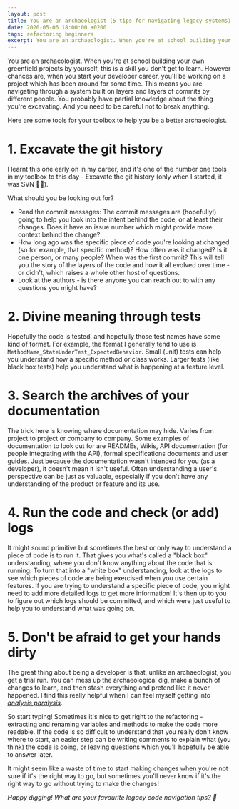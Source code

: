 ```yaml
---
layout: post
title: You are an archaeologist (5 tips for navigating legacy systems)
date: 2020-05-06 18:00:00 +0200
tags: refactoring beginners
excerpt: You are an archaeologist. When you're at school building your own greenfield projects by yourself, this is a skill you don't get to learn. However chances are, when you start your developer career, you'll be working on a project which has been around for some time.
---
```


You are an archaeologist. When you're at school building your own greenfield projects by yourself, this is a skill you don't get to learn. However chances are, 
when you start your developer career, you'll be working on a project which has been around for some time. This means you are navigating through a system built 
on layers and layers of commits by different people. You probably have partial knowledge about the thing you're excavating. And you need to be careful not to 
break anything.

Here are some tools for your toolbox to help you be a better archaeologist.

# 1. Excavate the git history
I learnt this one early on in my career, and it's one of the number one tools in my toolbox to this day - Excavate the git history (only when I started, it was SVN 😬🤣).

What should you be looking out for?
- Read the commit messages: The commit messages are (hopefully!) going to help you look into the intent behind the code, or at least their changes. Does it have 
an issue number which might provide more context behind the change?
- How long ago was the specific piece of code you're looking at changed (so for example, that specific method)? How often was it changed? Is it one person, or many 
people? When was the first commit? This will tell you the story of the layers of the code and how it all evolved over time - or didn't, which raises a whole other 
host of questions. 
- Look at the authors - is there anyone you can reach out to with any questions you might have?

# 2. Divine meaning through tests

Hopefully the code is tested, and hopefully those test names have some kind of format. For example, the format I generally tend to use is 
`MethodName_StateUnderTest_ExpectedBehavior`. Small (unit) tests can help you understand how a specific method or class works. Larger tests (like black box 
tests) help you understand what is happening at a feature level.

# 3. Search the archives of your documentation

The trick here is knowing where documentation may hide. Varies from  project to project or company to company. Some examples of documentation to look out for 
are READMEs, Wikis, API documentation (for people integrating with the API), formal specifications documents and user guides. Just because the documentation 
wasn't intended for you (as a developer), it doesn't mean it isn't useful. Often understanding a user's perspective can be just as valuable, especially if you 
don't have any understanding of the product or feature and its use.

# 4. Run the code and check (or add) logs

It might sound primitive but sometimes the best or only way to understand a piece of code is to run it. That gives you what's called a "black box" understanding, 
where you don't know anything about the code that is running. To turn that into a "white box" understanding, look at the logs to see which pieces of code are 
being exercised when you use certain features. If you are trying to understand a specific piece of code, you might need to add more detailed logs to get more 
information! It's then up to you to figure out which logs should be committed, and which were just useful to help you to understand what was going on.

# 5. Don't be afraid to get your hands dirty

The great thing about being a developer is that, unlike an archaeologist, you get a trial run. You can mess up the archaeological dig, make a bunch of changes to 
learn, and then stash everything and pretend like it never happened. I find this really helpful when I can feel myself getting into 
_[analysis paralysis](https://en.wikipedia.org/wiki/Analysis_paralysis)_. 

So start typing! Sometimes it's nice to get right to the refactoring - extracting and renaming variables and methods to make the code more readable. If the code 
is so difficult to understand that you really don't know where to start, an easier step can be writing comments to explain what (you think) the code is doing, 
or leaving questions which you'll hopefully be able to answer later. 

It might seem like a waste of time to start making changes when you're not sure if it's the right way to go, but sometimes you'll never know if it's the right 
way to go without trying to make the changes!

_Happy digging! What are your favourite legacy code navigation tips? 💭_
